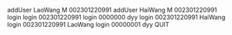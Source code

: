 addUser LaoWang M 002301220991
addUser HaiWang M 002301220991
login
login 002301220991
login 0000000 dyy
login 002301220991 HaiWang
login 002301220991 LaoWang
login 00000001 dyy
QUIT
